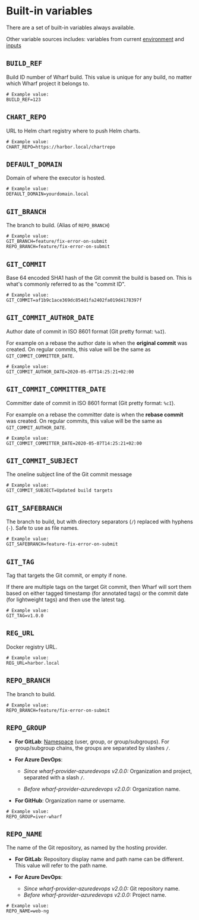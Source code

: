 # Built-in variables

There are a set of built-in variables always available.

Other variable sources includes: variables from current
[environment](/usage-wharfyml/environments.md) and
[inputs](/usage-wharfyml/variables/input-variables.md)

## `BUILD_REF`

<!-- panels:start -->

<!-- div:left-panel -->

Build ID number of Wharf build. This value is unique for any build, no matter
which Wharf project it belongs to.

<!-- div:right-panel -->

```properties
# Example value:
BUILD_REF=123
```

<!-- panels:end -->

## `CHART_REPO`

<!-- panels:start -->

<!-- div:left-panel -->

URL to Helm chart registry where to push Helm charts.

<!-- div:right-panel -->

```properties
# Example value:
CHART_REPO=https://harbor.local/chartrepo
```

<!-- panels:end -->

## `DEFAULT_DOMAIN`

<!-- panels:start -->

<!-- div:left-panel -->

Domain of where the executor is hosted.

<!-- div:right-panel -->

```properties
# Example value:
DEFAULT_DOMAIN=yourdomain.local
```

<!-- panels:end -->

## `GIT_BRANCH`

<!-- panels:start -->

<!-- div:left-panel -->

The branch to build. (Alias of `REPO_BRANCH`)

<!-- div:right-panel -->

```properties
# Example value:
GIT_BRANCH=feature/fix-error-on-submit
REPO_BRANCH=feature/fix-error-on-submit
```

<!-- panels:end -->

## `GIT_COMMIT`

<!-- panels:start -->

<!-- div:left-panel -->

Base 64 encoded SHA1 hash of the Git commit the build is based on. This is
what's commonly referred to as the "commit ID".

<!-- div:right-panel -->

```properties
# Example value:
GIT_COMMIT=af1b9c1ace369dc854d1fa2402fa019d4178397f
```

<!-- panels:end -->

## `GIT_COMMIT_AUTHOR_DATE`

<!-- panels:start -->

<!-- div:left-panel -->

Author date of commit in ISO 8601 format (Git pretty format: `%aI`).

For example on a rebase the author date is when the **original commit** was
created. On regular commits, this value will be the same as
`GIT_COMMIT_COMMITTER_DATE`.

<!-- div:right-panel -->

```properties
# Example value:
GIT_COMMIT_AUTHOR_DATE=2020-05-07T14:25:21+02:00
```

<!-- panels:end -->

## `GIT_COMMIT_COMMITTER_DATE`

<!-- panels:start -->

<!-- div:left-panel -->

Committer date of commit in ISO 8601 format (Git pretty format: `%cI`).

For example on a rebase the committer date is when the **rebase commit** was
created. On regular commits, this value will be the same as
`GIT_COMMIT_AUTHOR_DATE`.

<!-- div:right-panel -->

```properties
# Example value:
GIT_COMMIT_COMMITTER_DATE=2020-05-07T14:25:21+02:00
```

<!-- panels:end -->

## `GIT_COMMIT_SUBJECT`

<!-- panels:start -->

<!-- div:left-panel -->

The oneline subject line of the Git commit message

<!-- div:right-panel -->

```properties
# Example value:
GIT_COMMIT_SUBJECT=Updated build targets
```

<!-- panels:end -->

## `GIT_SAFEBRANCH`

<!-- panels:start -->

<!-- div:left-panel -->

The branch to build, but with directory separators (`/`) replaced with hyphens
(`-`). Safe to use as file names.

<!-- div:right-panel -->

```properties
# Example value:
GIT_SAFEBRANCH=feature-fix-error-on-submit
```

<!-- panels:end -->

## `GIT_TAG`

<!-- panels:start -->

<!-- div:left-panel -->

Tag that targets the Git commit, or empty if none.

If there are multiple tags on the target Git commit, then Wharf will sort them
based on either tagged timestamp (for annotated tags) or the commit date
(for lightweight tags) and then use the latest tag.

<!-- div:right-panel -->

```properties
# Example value:
GIT_TAG=v1.0.0
```

<!-- panels:end -->

## `REG_URL`

<!-- panels:start -->

<!-- div:left-panel -->

Docker registry URL.

<!-- div:right-panel -->

```properties
# Example value:
REG_URL=harbor.local
```

<!-- panels:end -->

## `REPO_BRANCH`

<!-- panels:start -->

<!-- div:left-panel -->

The branch to build.

<!-- div:right-panel -->

```properties
# Example value:
REPO_BRANCH=feature/fix-error-on-submit
```

<!-- panels:end -->

## `REPO_GROUP`

<!-- panels:start -->

<!-- div:left-panel -->

- **For GitLab**: [Namespace](https://docs.gitlab.com/ee/user/group/#namespaces)
  (user, group, or group/subgroups). For group/subgroup chains, the groups are
  separated by slashes `/`.

- **For Azure DevOps**:

  - *Since wharf-provider-azuredevops v2.0.0:* Organization and project,
    separated with a slash `/`.

  - *Before wharf-provider-azuredevops v2.0.0:* Organization name.

- **For GitHub**: Organization name or username.

<!-- div:right-panel -->

```properties
# Example value:
REPO_GROUP=iver-wharf
```

<!-- panels:end -->

## `REPO_NAME`

<!-- panels:start -->

<!-- div:left-panel -->

The name of the Git repository, as named by the hosting provider.

- **For GitLab**: Repository display name and path name can be different. This
  value will refer to the path name.

- **For Azure DevOps**:

  - *Since wharf-provider-azuredevops v2.0.0:* Git repository name.
  - *Before wharf-provider-azuredevops v2.0.0:* Project name.

<!-- div:right-panel -->

```properties
# Example value:
REPO_NAME=web-ng
```

<!-- panels:end -->
